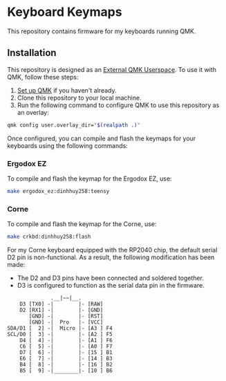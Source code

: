 # Keyboard Keymaps

This repository contains firmware for my keyboards running QMK.

## Installation

This repository is designed as an [External QMK Userspace](https://docs.qmk.fm/newbs_external_userspace). To use it with QMK, follow these steps:

1. [Set up QMK](https://docs.qmk.fm/newbs) if you haven't already.
2. Clone this repository to your local machine.
3. Run the following command to configure QMK to use this repository as an overlay:

```sh
qmk config user.overlay_dir="$(realpath .)"
```

Once configured, you can compile and flash the keymaps for your keyboards using the following commands:

### Ergodox EZ

To compile and flash the keymap for the Ergodox EZ, use:

```sh
make ergodox_ez:dinhhuy258:teensy
```

### Corne

To compile and flash the keymap for the Corne, use:

```sh
make crkbd:dinhhuy258:flash
```

For my Corne keyboard equipped with the RP2040 chip, the default serial D2 pin is non-functional. As a result, the following modification has been made:
- The D2 and D3 pins have been connected and soldered together.
- D3 is configured to function as the serial data pin in the firmware.

```
              .__|~~|__.
    D3 [TX0] -|        |- [RAW]
    D2 [RX1] -|        |- [GND]
       [GND] -|        |- [RST]
       [GND] -|  Pro   |- [VCC]
SDA/D1 [  2] -|  Micro |- [A3 ] F4
SCL/D0 [  3] -|        |- [A2 ] F5
    D4 [  4] -|        |- [A1 ] F6
    C6 [  5] -|        |- [A0 ] F7
    D7 [  6] -|        |- [15 ] B1
    E6 [  7] -|        |- [14 ] B3
    B4 [  8] -|        |- [16 ] B2
    B5 [  9] -|________|- [10 ] B6
```
